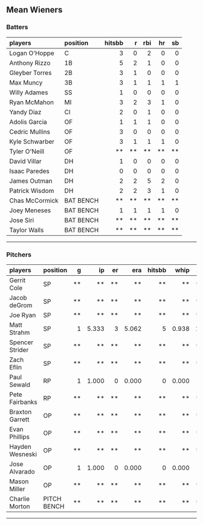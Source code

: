 ## Mean Wieners

### Batters

 
|players        |position  | hitsbb|  r| rbi| hr| sb| 
|:--------------|:---------|------:|--:|---:|--:|--:| 
|Logan O'Hoppe  |C         |      3|  0|   2|  0|  0| 
|Anthony Rizzo  |1B        |      5|  2|   1|  0|  0| 
|Gleyber Torres |2B        |      3|  1|   0|  0|  0| 
|Max Muncy      |3B        |      3|  1|   1|  1|  1| 
|Willy Adames   |SS        |      1|  0|   0|  0|  0| 
|Ryan McMahon   |MI        |      3|  2|   3|  1|  0| 
|Yandy Diaz     |CI        |      2|  0|   1|  0|  0| 
|Adolis Garcia  |OF        |      1|  1|   1|  0|  0| 
|Cedric Mullins |OF        |      3|  0|   0|  0|  0| 
|Kyle Schwarber |OF        |      3|  1|   1|  1|  0| 
|Tyler O'Neill  |OF        |     **| **|  **| **| **| 
|David Villar   |DH        |      1|  0|   0|  0|  0| 
|Isaac Paredes  |DH        |      0|  0|   0|  0|  0| 
|James Outman   |DH        |      2|  2|   5|  2|  0| 
|Patrick Wisdom |DH        |      2|  2|   3|  1|  0| 
|Chas McCormick |BAT BENCH |     **| **|  **| **| **| 
|Joey Meneses   |BAT BENCH |      1|  1|   1|  1|  0| 
|Jose Siri      |BAT BENCH |     **| **|  **| **| **| 
|Taylor Walls   |BAT BENCH |     **| **|  **| **| **| 

* * *

### Pitchers

 
|players         |position    |  g|    ip| er|   era| hitsbb|  whip| so|  w| sv| 
|:---------------|:-----------|--:|-----:|--:|-----:|------:|-----:|--:|--:|--:| 
|Gerrit Cole     |SP          | **|    **| **|    **|     **|    **| **| **| **| 
|Jacob deGrom    |SP          | **|    **| **|    **|     **|    **| **| **| **| 
|Joe Ryan        |SP          | **|    **| **|    **|     **|    **| **| **| **| 
|Matt Strahm     |SP          |  1| 5.333|  3| 5.062|      5| 0.938| 11|  0|  0| 
|Spencer Strider |SP          | **|    **| **|    **|     **|    **| **| **| **| 
|Zach Eflin      |SP          | **|    **| **|    **|     **|    **| **| **| **| 
|Paul Sewald     |RP          |  1| 1.000|  0| 0.000|      0| 0.000|  0|  0|  1| 
|Pete Fairbanks  |RP          | **|    **| **|    **|     **|    **| **| **| **| 
|Braxton Garrett |OP          | **|    **| **|    **|     **|    **| **| **| **| 
|Evan Phillips   |OP          | **|    **| **|    **|     **|    **| **| **| **| 
|Hayden Wesneski |OP          | **|    **| **|    **|     **|    **| **| **| **| 
|Jose Alvarado   |OP          |  1| 1.000|  0| 0.000|      0| 0.000|  0|  0|  1| 
|Mason Miller    |OP          | **|    **| **|    **|     **|    **| **| **| **| 
|Charlie Morton  |PITCH BENCH | **|    **| **|    **|     **|    **| **| **| **| 


* * *


